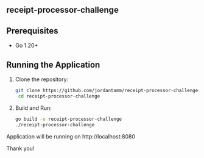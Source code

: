 ## receipt-processor-challenge


## Prerequisites
- Go 1.20+

## Running the Application
1. Clone the repository:
   ```sh
   git clone https://github.com/jordantamm/receipt-processor-challenge.git
    cd receipt-processor-challenge

2. Build and Run:
    ```sh
    go build -o receipt-processor-challenge
   ./receipt-processor-challenge

Application will be running on http://localhost:8080

Thank you!
   